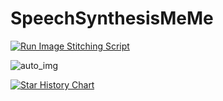 # SpeechSynthesisMeMe 
[![Run Image Stitching Script](https://github.com/autumn-DL/SpeechSynthesisMeMe/actions/workflows/pack_img.yaml/badge.svg)](https://github.com/autumn-DL/SpeechSynthesisMeMe/actions/workflows/pack_img.yaml)


![auto_img](https://autumn-DL.github.io/SpeechSynthesisMeMe/auto_img_zh_cn.png)

[![Star History Chart](https://api.star-history.com/svg?repos=autumn-DL/SpeechSynthesisMeMe&type=Date)](https://star-history.com/#autumn-DL/SpeechSynthesisMeMe&Date)
